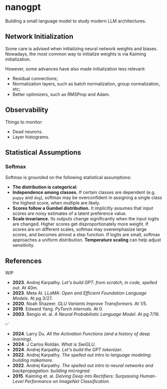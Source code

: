 # nanogpt

Building a small language model to study modern LLM architectures.

## Network Initialization

Some care is advised when initializing neural network weights and biases. Nowadays, the most common way to initialize weights is via Kaiming initialization.

However, some advances have also made initialization less relevant:

- Residual connections;
- Normalization layers, such as batch normalization, group normalization, etc;
- Better optimizers, such as RMSProp and Adam.

## Observability

Things to monitor:

- Dead neurons.
- Layer histograms.

## Statistical Assumptions

### Softmax

Softmax is grounded on the following statistical assumptions:

- **The distribution is categorical.**
- **Independence among classes.** If certain classes are dependent (e.g. `puppy` and `dog`), softmax may be overconfident in assigning a single class the highest score, when multiple are likely.
- **Scores follow a Gumbel distribution.** It implicitly assumes that input scores are noisy estimates of a latent preference value.
- **Scale invariance.** Its outputs change significantly when the input logits are changed. Higher scores get disproportionately more weight. If scores are on different scales, softmax may overemphasize large scores, and becomes almost a step function. If logits are small, softmax approaches a uniform distribution. **Temperature scaling** can help adjust sensitivity.

## References

WIP

- **2023**. Andrej Karpathy. *Let's build GPT: from scratch, in code, spelled out*. At 40m.
- **2023**. Meta AI. *LLaMA: Open and Efficient Foundation Language Models*. At pg 3/27.
- **2020**. Noah Shazeer. *GLU Variants Improve Transformers*. At 1/5.
- **2019**. Edward Yang. *PyTorch internals*. At 0.
- **2003**. Bengio et. al. *A Neural Probabilistic Language Model*. At pg 7/19.

✅

- **2024**. Larry Du. *All the Activation Functions (and a history of deep learning)*.
- **2024**. J Carlos Roldán. *What is SwiGLU*.
- **2024**. Andrej Karpathy. *Let's build the GPT tokenizer*.
- **2022**. Andrej Karpathy. *The spelled out intro to language modeling: building makemore*.
- **2022**. Andrej Karpathy. *The spelled out intro to neural networks and backpropagation: building micrograd*.
- **2015**. Kaiming et. al. *Delving Deep into Rectifiers: Surpassing Human-Level Performance on ImageNet Classification*.
